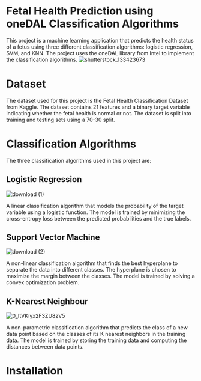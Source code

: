 # Fetal Health Prediction using oneDAL Classification Algorithms
This project is a machine learning application that predicts the health status of a fetus using three different classification algorithms: logistic regression, SVM, and KNN. The project uses the oneDAL library from Intel to implement the classification algorithms.
![shutterstock_133423673](https://user-images.githubusercontent.com/111365771/221896792-e607c68e-df17-424b-b373-810a087dd9e5.jpg)

# Dataset
The dataset used for this project is the Fetal Health Classification Dataset from Kaggle. The dataset contains 21 features and a binary target variable indicating whether the fetal health is normal or not. The dataset is split into training and testing sets using a 70-30 split.

# Classification Algorithms
The three classification algorithms used in this project are:
## Logistic Regression
![download (1)](https://user-images.githubusercontent.com/111365771/221899799-1c8ab492-23ac-411a-bfea-af531ecf6045.png)

A linear classification algorithm that models the probability of the target variable using a logistic function. The model is trained by minimizing the cross-entropy loss between the predicted probabilities and the true labels.
## Support Vector Machine

![download (2)](https://user-images.githubusercontent.com/111365771/221900192-a698d3f8-c17a-4039-b9f8-caa8fce94c26.png)

A non-linear classification algorithm that finds the best hyperplane to separate the data into different classes. The hyperplane is chosen to maximize the margin between the classes. The model is trained by solving a convex optimization problem.
## K-Nearest Neighbour
![0_ItVKiyx2F3ZU8zV5](https://user-images.githubusercontent.com/111365771/221900664-25f10184-a0a5-4580-ac58-b567d164228d.png)

A non-parametric classification algorithm that predicts the class of a new data point based on the classes of its K nearest neighbors in the training data. The model is trained by storing the training data and computing the distances between data points.

# Installation

